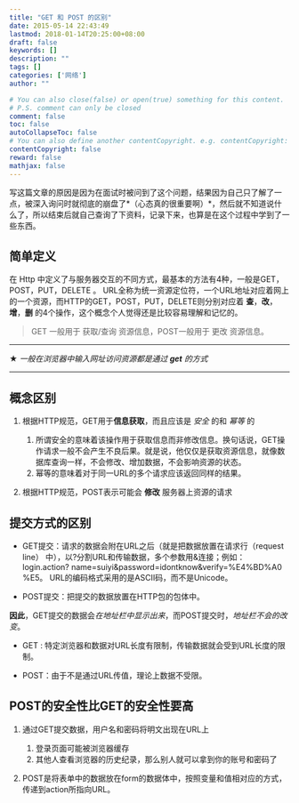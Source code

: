 ```yaml
---
title: "GET 和 POST 的区别"
date: 2015-05-14 22:43:49
lastmod: 2018-01-14T20:25:00+08:00
draft: false
keywords: []
description: ""
tags: []
categories: ['网络']
author: ""

# You can also close(false) or open(true) something for this content.
# P.S. comment can only be closed
comment: false
toc: false
autoCollapseToc: false
# You can also define another contentCopyright. e.g. contentCopyright: "This is another copyright."
contentCopyright: false
reward: false
mathjax: false
---
```


  写这篇文章的原因是因为在面试时被问到了这个问题，结果因为自己只了解了一点，被深入询问时就彻底的崩盘了*（心态真的很重要啊）*，然后就不知道说什么了，所以结束后就自己查询了下资料，记录下来，也算是在这个过程中学到了一些东西。
 <!--more-->

## 简单定义

   在 Http 中定义了与服务器交互的不同方式，最基本的方法有4种，一般是GET，POST，PUT，DELETE 。 URL全称为统一资源定位符，一个URL地址对应着网上的一个资源，而HTTP的GET，POST，PUT，DELETE则分别对应着 **查**，**改**，**增**，**删** 的4个操作，这个概念个人觉得还是比较容易理解和记忆的。

>GET 一般用于 获取/查询 资源信息，POST一般用于 更改 资源信息。


----------


 ★   *一般在浏览器中输入网址访问资源都是通过 **get** 的方式*



----------



## 概念区别

1. 根据HTTP规范，GET用于**信息获取**，而且应该是 *安全* 的和 *幂等* 的
    1. 所谓安全的意味着该操作用于获取信息而非修改信息。换句话说，GET操作请求一般不会产生不良后果。就是说，他仅仅是获取资源信息，就像数据库查询一样，不会修改、增加数据，不会影响资源的状态。
    2. 幂等的意味着对于同一URL的多个请求应该返回同样的结果。

2. 根据HTTP规范，POST表示可能会 **修改** 服务器上资源的请求


## 提交方式的区别

- GET提交：请求的数据会附在URL之后（就是把数据放置在请求行（request line）      中），以?分割URL和传输数据，多个参数用&连接；例如：
login.action? name=suiyi&password=idontknow&verify=%E4%BD%A0 %E5。
URL的编码格式采用的是ASCII码，而不是Unicode。

- POST提交：把提交的数据放置在HTTP包的包体中。

**因此**，GET提交的数据会*在地址栏中显示出来*，而POST提交时，*地址栏不会的改变*。

- GET : 特定浏览器和数据对URL长度有限制，传输数据就会受到URL长度的限制。

- POST：由于不是通过URL传值，理论上数据不受限。


## POST的安全性比GET的安全性要高

1. 通过GET提交数据，用户名和密码将明文出现在URL上

    1. 登录页面可能被浏览器缓存
    2. 其他人查看浏览器的历史纪录，那么别人就可以拿到你的账号和密码了


2. POST是将表单中的数据放在form的数据体中，按照变量和值相对应的方式，传递到action所指向URL。
